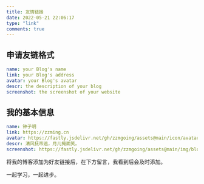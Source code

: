 ```yaml
---
title: 友情链接
date: 2022-05-21 22:06:17
type: "link"
comments: true
---
```



## 申请友链格式

```yaml
name: your Blog's name
link: your Blog's address
avatar: your Blog's avatar
descr: the description of your blog
screenshot: the screenshot of your website 
```

## 我的基本信息

```yaml
name: 钟子明
link: https://zzming.cn
avatar: https://fastly.jsdelivr.net/gh/zzmgoing/assets@main/icon/avatar.webp
descr: 清风抚帘逃，月儿掩面笑。
screenshot: https://fastly.jsdelivr.net/gh/zzmgoing/assets@main/img/blog_screen_bg.png 
```

将我的博客添加为好友链接后，在下方留言，我看到后会及时添加。

一起学习，一起进步。
